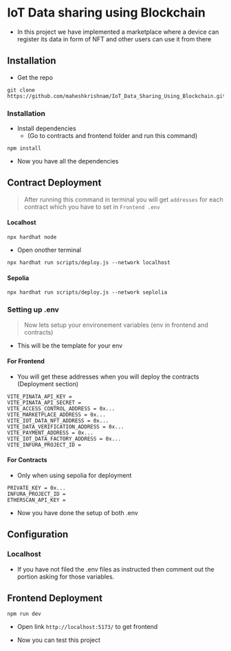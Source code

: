 # IoT Data sharing using Blockchain
- In this project we have implemented a marketplace where a device can register its data in form of NFT and other users can use it from there

## Installation
- Get the repo
```
git clone https://github.com/maheshkrishnam/IoT_Data_Sharing_Using_Blockchain.git
```

### Installation
- Install dependencies
  - (Go to contracts and frontend folder and run this command)
```
npm install
```
- Now you have all the dependencies

## Contract Deployment
> After running this command in terminal you will get `addresses` for each contract which you have to set in `Frontend .env`
#### Localhost
```
npx hardhat node
```
- Open onother terminal

```
npx hardhat run scripts/deploy.js --network localhost
```

#### Sepolia
```
npx hardhat run scripts/deploy.js --network seplolia
```

### Setting up .env
> Now lets setup your environement variables (env in frontend and contracts)
  - This will be the template for your env

#### For Frontend
- You will get these addresses when you will deploy the contracts (Deployment section)
```
VITE_PINATA_API_KEY =
VITE_PINATA_API_SECRET =
VITE_ACCESS_CONTROL_ADDRESS = 0x...
VITE_MARKETPLACE_ADDRESS = 0x...
VITE_IOT_DATA_NFT_ADDRESS = 0x...
VITE_DATA_VERIFICATION_ADDRESS = 0x...
VITE_PAYMENT_ADDRESS = 0x...
VITE_IOT_DATA_FACTORY_ADDRESS = 0x...
VITE_INFURA_PROJECT_ID =
```

#### For Contracts
- Only when using sepolia for deployment
```
PRIVATE_KEY = 0x...
INFURA_PROJECT_ID =
ETHERSCAN_API_KEY =
```

- Now you have done the setup of both .env

## Configuration
### Localhost
- If you have not filed the .env files as instructed then comment out the portion asking for those variables.

## Frontend Deployment
```
npm run dev
```
- Open link `http://localhost:5173/` to get frontend

- Now you can test this project